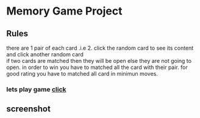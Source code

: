 # Memory Game Project




## Rules 
there are 1 pair of each card .i.e 2. 
click the  random card to see its content and click another random card  
if two cards are matched then they will be open else they are not going to open.
in order to win you have to matched all the card with their pair.
for good rating you have to matched all card in minimun moves.
### lets play game <a href="https://shadab97.github.io/fend-project-memory-game/">click</a>
## screenshot







